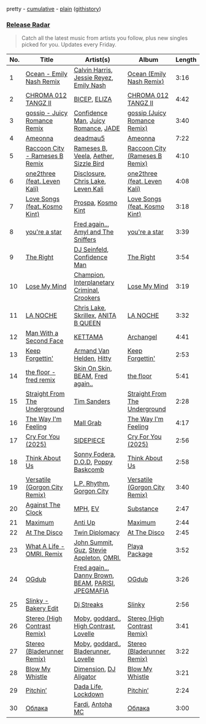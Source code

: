 pretty - [cumulative](/playlists/cumulative/Release%20Radar.md) - [plain](/playlists/plain/37i9dQZEVXbsudmxBFKW7G) ([githistory](https://github.githistory.xyz/vitokorn/spotify-playlist-archive/blob/master/playlists/plain/37i9dQZEVXbsudmxBFKW7G))
### [Release Radar](https://open.spotify.com/playlist/37i9dQZEVXbsudmxBFKW7G)

> Catch all the latest music from artists you follow, plus new singles picked for you. Updates every Friday.

| No. | Title | Artist(s) | Album | Length |
|---|---|---|---|---|
| 1 | [Ocean - Emily Nash Remix](https://open.spotify.com/track/2nTGxHRDC5IWGSCBK8K9ZR) | [Calvin Harris](https://open.spotify.com/artist/7CajNmpbOovFoOoasH2HaY), [Jessie Reyez](https://open.spotify.com/artist/3KedxarmBCyFBevnqQHy3P), [Emily Nash](https://open.spotify.com/artist/6OaDL8ICMweuCQZfgYIKup) | [Ocean (Emily Nash Remix)](https://open.spotify.com/album/72yDhyOlvtS9dMU6JiTD4U) | 3:16 |
| 2 | [CHROMA 012 TANGZ II](https://open.spotify.com/track/03Y8fcQB5esucnR1CiG1Vh) | [BICEP](https://open.spotify.com/artist/73A3bLnfnz5BoQjb4gNCga), [ELIZA](https://open.spotify.com/artist/0PgYKqH7ohfAm9LFgWjpl8) | [CHROMA 012 TANGZ II](https://open.spotify.com/album/63NzSW7kCDtPjes17viCxU) | 4:42 |
| 3 | [gossip - Juicy Romance Remix](https://open.spotify.com/track/5a2xK1dN3S5gLFrscLrEAT) | [Confidence Man](https://open.spotify.com/artist/0RwXnFrEoI8tltFvYpJgP6), [Juicy Romance](https://open.spotify.com/artist/55RZaB7LJnx3sXeyVJXB2e), [JADE](https://open.spotify.com/artist/24b0qNYNgeOfpP5rbljIB3) | [gossip (Juicy Romance Remix)](https://open.spotify.com/album/2OFEYc5MSVZ7EEn4ll46Sy) | 3:40 |
| 4 | [Ameonna](https://open.spotify.com/track/2QWVzSa39qQ66oJdIXclo1) | [deadmau5](https://open.spotify.com/artist/2CIMQHirSU0MQqyYHq0eOx) | [Ameonna](https://open.spotify.com/album/1u2rWWwmEjD7rjUxQ2oYqf) | 7:22 |
| 5 | [Raccoon City - Rameses B Remix](https://open.spotify.com/track/4MGxyIugJbNvn6rQa30Nym) | [Rameses B](https://open.spotify.com/artist/06EfEcjc0vdvI6VNL0soIO), [Veela](https://open.spotify.com/artist/3CiuuHKIxxJPoNRvF94GtR), [Aether](https://open.spotify.com/artist/5UyjnQfu4OsLGiOi3sIoEN), [Sizzle Bird](https://open.spotify.com/artist/6HL3uLHjsLddvoSXVGDfbQ) | [Raccoon City (Rameses B Remix)](https://open.spotify.com/album/15bYZQB3PeSJmu5ZPHJFDG) | 4:10 |
| 6 | [one2three (feat. Leven Kali)](https://open.spotify.com/track/6dQxsPVLqXnJgiLLWJRE5x) | [Disclosure](https://open.spotify.com/artist/6nS5roXSAGhTGr34W6n7Et), [Chris Lake](https://open.spotify.com/artist/5Igpc9iLZ3YGtKeYfSrrOE), [Leven Kali](https://open.spotify.com/artist/5YZ5AExR68U3ZblH6HcO6B) | [one2three (feat. Leven Kali)](https://open.spotify.com/album/6VkJuZchHVpZDxGbLrTtdd) | 4:08 |
| 7 | [Love Songs (feat. Kosmo Kint)](https://open.spotify.com/track/0aNPB23MLFcGGYaMNN7DCf) | [Prospa](https://open.spotify.com/artist/6HabM2PUM519iIxervGWSb), [Kosmo Kint](https://open.spotify.com/artist/5xPHGeNecDlCoEezCF2bWn) | [Love Songs (feat. Kosmo Kint)](https://open.spotify.com/album/2ZaVJ7fzj4JfjTkRuzmPSZ) | 3:18 |
| 8 | [you're a star](https://open.spotify.com/track/017erFbOyCrdz0yburnVGZ) | [Fred again..](https://open.spotify.com/artist/4oLeXFyACqeem2VImYeBFe), [Amyl and The Sniffers](https://open.spotify.com/artist/3NqV2DJoAWsjl787bWaHW7) | [you're a star](https://open.spotify.com/album/3dmu97DsoFpSptXPtJEzCJ) | 3:39 |
| 9 | [The Right](https://open.spotify.com/track/6Rs9a5wCEYHviyHVIMa0Eb) | [DJ Seinfeld](https://open.spotify.com/artist/37YzpfBeFju8QRZ3g0Ha1Q), [Confidence Man](https://open.spotify.com/artist/0RwXnFrEoI8tltFvYpJgP6) | [The Right](https://open.spotify.com/album/4CyulwPn7kwxzAuVfKIGIE) | 3:54 |
| 10 | [Lose My Mind](https://open.spotify.com/track/1LdRvKZka9ZHunz6eoH5B9) | [Champion](https://open.spotify.com/artist/3cHya45cxGzLYIPg2LRCCR), [Interplanetary Criminal](https://open.spotify.com/artist/6uJ51uV5rYzu1MJkC4CceI), [Crookers](https://open.spotify.com/artist/3o1cwVQfiDWafhYA02k13C) | [Lose My Mind](https://open.spotify.com/album/1dkMg6enDSv6bjEBBqnt8c) | 3:19 |
| 11 | [LA NOCHE](https://open.spotify.com/track/5vu69csqeUJheoQWPd2MoM) | [Chris Lake](https://open.spotify.com/artist/5Igpc9iLZ3YGtKeYfSrrOE), [Skrillex](https://open.spotify.com/artist/5he5w2lnU9x7JFhnwcekXX), [ANITA B QUEEN](https://open.spotify.com/artist/2YcZup1n6AW4BxoikeUswf) | [LA NOCHE](https://open.spotify.com/album/3iBDg8qZiUWJy0kiZHI3Cv) | 3:32 |
| 12 | [Man With a Second Face](https://open.spotify.com/track/2vf8mbUbkwCMnW1jqRcKSO) | [KETTAMA](https://open.spotify.com/artist/3an9rnsXKPCAMlZgH4A0n4) | [Archangel](https://open.spotify.com/album/2EEBcfRDbyyZQDESqiT48d) | 4:41 |
| 13 | [Keep Forgettin'](https://open.spotify.com/track/1Bc9nB7Kyett9oZ4KCPm3c) | [Armand Van Helden](https://open.spotify.com/artist/3cQA9WH8liZfeja1DxcDYE), [Hitty](https://open.spotify.com/artist/5ihFvuv44N5h6eYxLyftBi) | [Keep Forgettin'](https://open.spotify.com/album/4LaJxLuuBub1x5u8c8xdCn) | 2:53 |
| 14 | [the floor - fred remix](https://open.spotify.com/track/03g9zBj3bCqIuF7KvRw72z) | [Skin On Skin](https://open.spotify.com/artist/5mnxMXIM6BNhVVTXnBatKa), [BEAM](https://open.spotify.com/artist/46MWeeHNVMYRIIofQBEX98), [Fred again..](https://open.spotify.com/artist/4oLeXFyACqeem2VImYeBFe) | [the floor](https://open.spotify.com/album/6z6zEs1UJmGMxPCT0E5C1L) | 5:41 |
| 15 | [Straight From The Underground](https://open.spotify.com/track/7KLb3Ztja5ytGqMEKXUYnz) | [Tim Sanders](https://open.spotify.com/artist/1E3ho9kLdNdFz1L1JISV82) | [Straight From The Underground](https://open.spotify.com/album/02hx3u9EST9kPmJQW3W9e5) | 2:28 |
| 16 | [The Way I'm Feeling](https://open.spotify.com/track/5UpvkE3KKwbjOR5cAyzeY4) | [Mall Grab](https://open.spotify.com/artist/7yF6JnFPDzgml2Ytkyl5D7) | [The Way I'm Feeling](https://open.spotify.com/album/5PHXj0gL9HuEaBPMCIBpFT) | 4:17 |
| 17 | [Cry For You (2025)](https://open.spotify.com/track/2xVDlAuxS6rhEMXOlX9h07) | [SIDEPIECE](https://open.spotify.com/artist/5czbzNZZfWpyFgZyfT3Mkk) | [Cry For You (2025)](https://open.spotify.com/album/7pYLQoKHX1JlhuUyti0HwF) | 2:56 |
| 18 | [Think About Us](https://open.spotify.com/track/0lRnxwJeUOxwEvWMw4uQKj) | [Sonny Fodera](https://open.spotify.com/artist/39B7ChWwrWDs7zXlsu3MoP), [D.O.D](https://open.spotify.com/artist/0Cs47vvRsPgEfliBU9KDiB), [Poppy Baskcomb](https://open.spotify.com/artist/4STmXOXUF3UieHU46NWLVt) | [Think About Us](https://open.spotify.com/album/1jmVSpWhzD8vciWg2Qtd5V) | 2:58 |
| 19 | [Versatile (Gorgon City Remix)](https://open.spotify.com/track/2bUTcpRH6kLRBX7arsOb6m) | [L.P. Rhythm](https://open.spotify.com/artist/3K5qBiy5EHwb270817Cy6e), [Gorgon City](https://open.spotify.com/artist/4VNQWV2y1E97Eqo2D5UTjx) | [Versatile (Gorgon City Remix)](https://open.spotify.com/album/4IbTninP7Ij8muTAPH6Ica) | 3:40 |
| 20 | [Against The Clock](https://open.spotify.com/track/0HWbcXeIvAV9xsbGiCb09t) | [MPH](https://open.spotify.com/artist/62SCu33InHVq97VaWw3eof), [EV](https://open.spotify.com/artist/1qOueWotu6CIb1GMoib2GX) | [Substance](https://open.spotify.com/album/42Qb9hUm8vloTMDTU1Sf9L) | 2:47 |
| 21 | [Maximum](https://open.spotify.com/track/1qVlXWReJaQAjz0zhbfxjA) | [Anti Up](https://open.spotify.com/artist/4UwR1ir6PovnQiwX5jRPvF) | [Maximum](https://open.spotify.com/album/1GotQqivDbCMTylM0rBXEL) | 2:44 |
| 22 | [At The Disco](https://open.spotify.com/track/2PLAhK85fxXzy64KoIKQqg) | [Twin Diplomacy](https://open.spotify.com/artist/5rweLVovWSRNfeuVvzPcCq) | [At The Disco](https://open.spotify.com/album/5w3BNfdlLz339pUpattTTl) | 2:45 |
| 23 | [What A Life - OMRI. Remix](https://open.spotify.com/track/5RdlhEqXNlVNvOXorJCYAr) | [John Summit](https://open.spotify.com/artist/7kNqXtgeIwFtelmRjWv205), [Guz](https://open.spotify.com/artist/2T86EVnDCP64EaVKRXIcRx), [Stevie Appleton](https://open.spotify.com/artist/5qMHOzLlXeOEjOncWYtRfZ), [OMRI.](https://open.spotify.com/artist/36jn1T9teX1BHEJYcPoazX) | [Playa Package](https://open.spotify.com/album/5aBan9hdzRhaHGAQC1AD1k) | 3:52 |
| 24 | [OGdub](https://open.spotify.com/track/3nPwkr8RE4VfhF80fyDVXJ) | [Fred again..](https://open.spotify.com/artist/4oLeXFyACqeem2VImYeBFe), [Danny Brown](https://open.spotify.com/artist/7aA592KWirLsnfb5ulGWvU), [BEAM](https://open.spotify.com/artist/46MWeeHNVMYRIIofQBEX98), [PARISI](https://open.spotify.com/artist/1UJfZU4rQx3bJ3tGypRuAT), [JPEGMAFIA](https://open.spotify.com/artist/6yJ6QQ3Y5l0s0tn7b0arrO) | [OGdub](https://open.spotify.com/album/0d9SgHDCP04wphWMeEMArX) | 3:26 |
| 25 | [Slinky - Bakery Edit](https://open.spotify.com/track/7fFZLw5Oz27ul6vyh6KPWf) | [Dj Streaks](https://open.spotify.com/artist/67YkGjtw8rmC6Ck0GmoxFA) | [Slinky](https://open.spotify.com/album/5HdWqcsSl3zOM7ekESY6Pc) | 2:56 |
| 26 | [Stereo (High Contrast Remix)](https://open.spotify.com/track/0rFFjLdIq4SlFAZvKXrPUR) | [Moby](https://open.spotify.com/artist/3OsRAKCvk37zwYcnzRf5XF), [goddard.](https://open.spotify.com/artist/3yDDYheQFqfhKZXdjFQuuP), [High Contrast](https://open.spotify.com/artist/0bxHci3JIhhKA53n8rH3tT), [Lovelle](https://open.spotify.com/artist/14zTM1cQHLvPExpqV4HdCx) | [Stereo (High Contrast Remix)](https://open.spotify.com/album/5U3FU97oxVxPWARM6Ltqbq) | 3:41 |
| 27 | [Stereo (Bladerunner Remix)](https://open.spotify.com/track/5bsBvExU1BYlv2H8PLAEKN) | [Moby](https://open.spotify.com/artist/3OsRAKCvk37zwYcnzRf5XF), [goddard.](https://open.spotify.com/artist/3yDDYheQFqfhKZXdjFQuuP), [Bladerunner](https://open.spotify.com/artist/4yvREhViCsrwclRdBAdlOl), [Lovelle](https://open.spotify.com/artist/14zTM1cQHLvPExpqV4HdCx) | [Stereo (Bladerunner Remix)](https://open.spotify.com/album/11yd2MaUvWB9mUglzmSebx) | 3:22 |
| 28 | [Blow My Whistle](https://open.spotify.com/track/6NBGFq4IKPFrNdyTuRdMe0) | [Dimension](https://open.spotify.com/artist/1QMgre3BHX161ZHtWMUu6S), [DJ Aligator](https://open.spotify.com/artist/76JqkTKxRVKBFabbPiB8g6) | [Blow My Whistle](https://open.spotify.com/album/5teBisQ7BFhfDpn33neh2w) | 3:21 |
| 29 | [Pitchin’](https://open.spotify.com/track/2iQpS9i4WVdj3Yi1h7dZBj) | [Dada Life](https://open.spotify.com/artist/00sAT5YX8W3xNd1EuqyHw9), [Lockdown](https://open.spotify.com/artist/11ESC6KI0jpdML0CijeROt) | [Pitchin’](https://open.spotify.com/album/4xbKcTa9b3X5LUMdFxbXSk) | 2:24 |
| 30 | [Облака](https://open.spotify.com/track/2dR9X7RGXmcsmQOnWarEbl) | [Fardi](https://open.spotify.com/artist/666DUCwC0uY4pyuSvqAVIB), [Antoha MC](https://open.spotify.com/artist/6OqmKFaRcw0f23m5PQ9CrL) | [Облака](https://open.spotify.com/album/75p0VfVX0UoA44Cvwe29g4) | 3:00 |